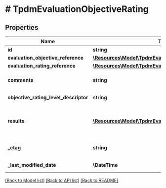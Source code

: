 # # TpdmEvaluationObjectiveRating

## Properties

Name | Type | Description | Notes
------------ | ------------- | ------------- | -------------
**id** | **string** |  | [optional]
**evaluation_objective_reference** | [**\Resources\Model\TpdmEvaluationObjectiveReference**](TpdmEvaluationObjectiveReference.md) |  |
**evaluation_rating_reference** | [**\Resources\Model\TpdmEvaluationRatingReference**](TpdmEvaluationRatingReference.md) |  |
**comments** | **string** | Any comments about the performance evaluation to be captured. | [optional]
**objective_rating_level_descriptor** | **string** | The rating level achieved based upon the rating or score. | [optional]
**results** | [**\Resources\Model\TpdmEvaluationObjectiveRatingResult[]**](TpdmEvaluationObjectiveRatingResult.md) | An unordered collection of evaluationObjectiveRatingResults. The numerical summary rating or score for the evaluation Objective. | [optional]
**_etag** | **string** | A unique system-generated value that identifies the version of the resource. | [optional]
**_last_modified_date** | **\DateTime** | The date and time the resource was last modified. | [optional]

[[Back to Model list]](../../README.md#models) [[Back to API list]](../../README.md#endpoints) [[Back to README]](../../README.md)
